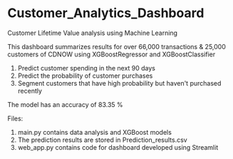 # Customer_Analytics_Dashboard
Customer Lifetime Value analysis using Machine Learning

This dashboard summarizes results for over 66,000 transactions & 25,000 customers of CDNOW using XGBoostRegressor and XGBoostClassifier

1. Predict customer spending in the next 90 days
2. Predict the probability of customer purchases
3. Segment customers that have high probability but haven't purchased recently

The model has an accuracy of 83.35 %

Files:
1. main.py contains data analysis and XGBoost models
2. The prediction results are stored in Prediction_results.csv
3. web_app.py contains code for dashboard developed using Streamlit
